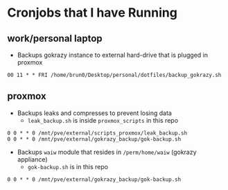 # Cronjobs that I have Running

## work/personal laptop

- Backups gokrazy instance to external hard-drive that is plugged in proxmox

```console
00 11 * * FRI /home/brun0/Desktop/personal/dotfiles/backup_gokrazy.sh
```

## proxmox

- Backups leaks and compresses to prevent losing data
  - `leak_backup.sh` is inside `proxmox_scripts` in this repo

```console
0 0 * * 0 /mnt/pve/external/scripts_proxmox/leak_backup.sh
0 0 * * 0 /mnt/pve/external/gokrazy_backup/gok-backup.sh
```

- Backups `waiw` module that resides in `/perm/home/waiw` (gokrazy appliance)
  - `gok-backup.sh` is in this repo

```console
0 0 * * 0 /mnt/pve/external/gokrazy_backup/gok-backup.sh
```
